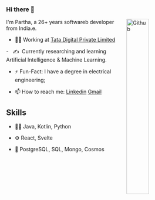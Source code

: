 ### Hi there 👋

<img width="35%" align="right" alt="Github" src="https://user-images.githubusercontent.com/48678280/88862734-4903af80-d201-11ea-968b-9c939d88a37c.gif" />

I'm Partha, a 26+ years softwareb developer from India.e.

- 👨‍💻 Working at [Tata Digital Private Limited](https://www.tatadigital.com)

-&nbsp;&nbsp;&nbsp;:writing_hand: &nbsp;Currently researching and learning Artificial Intelligence & Machine Learning.

- ⚡️ Fun-Fact: I have a degree in electrical engineering;
  
- 📫 How to reach me: [Linkedin](https://www.linkedin.com/in/partha-sarathi-mondal) [Gmail](mailto:mondal.parthasarathi@outlook.com)

## Skills
- 👨‍💻 Java, Kotlin, Python
  
- ⚙️ React, Svelte
  
- 💽 PostgreSQL, SQL, Mongo, Cosmos

